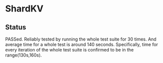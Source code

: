 # ShardKV

## Status 

PASSed. Reliably tested by running the whole test suite for 30 times. And average time for a whole test is around 140  seconds. Specifically, time for every iteration of the whole test suite is confirmed to be in the range(130s,160s).
